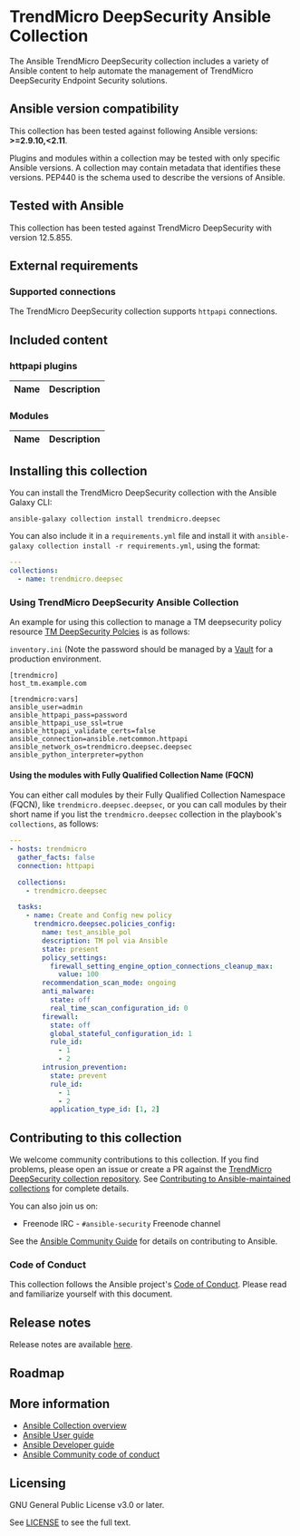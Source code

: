 # TrendMicro DeepSecurity Ansible Collection

The Ansible TrendMicro DeepSecurity collection includes a variety of Ansible content to help automate the management of TrendMicro DeepSecurity Endpoint Security solutions.

<!--start requires_ansible-->
## Ansible version compatibility

This collection has been tested against following Ansible versions: **>=2.9.10,<2.11**.

Plugins and modules within a collection may be tested with only specific Ansible versions.
A collection may contain metadata that identifies these versions.
PEP440 is the schema used to describe the versions of Ansible.
<!--end requires_ansible-->

## Tested with Ansible

This collection has been tested against TrendMicro DeepSecurity with version 12.5.855.
<!-- List the versions of Ansible the collection has been tested with. Must match what is in galaxy.yml. -->

## External requirements
<!-- List any external resources the collection depends on, for example minimum versions of an OS, libraries, or utilities. Do not list other Ansible collections here. -->
### Supported connections
The TrendMicro DeepSecurity collection supports ``httpapi`` connections.

## Included content

<!--start collection content-->
### httpapi plugins
Name | Description
--- | ---

### Modules
Name | Description
--- | ---

<!--end collection content-->

## Installing this collection

You can install the TrendMicro DeepSecurity collection with the Ansible Galaxy CLI:

    ansible-galaxy collection install trendmicro.deepsec

You can also include it in a `requirements.yml` file and install it with `ansible-galaxy collection install -r requirements.yml`, using the format:

```yaml
---
collections:
  - name: trendmicro.deepsec
```
<!-- ## Using this collection -->

### Using TrendMicro DeepSecurity Ansible Collection

An example for using this collection to manage a TM deepsecurity policy resource
[TM DeepSecurity Polcies](https://help.deepsecurity.trendmicro.com/policy-create.html?Highlight=Policies)
is as follows:

`inventory.ini` (Note the password should be managed by a [Vault](https://docs.ansible.com/ansible/latest/user_guide/vault.html) for a production environment.
```
[trendmicro]
host_tm.example.com

[trendmicro:vars]
ansible_user=admin
ansible_httpapi_pass=password
ansible_httpapi_use_ssl=true
ansible_httpapi_validate_certs=false
ansible_connection=ansible.netcommon.httpapi
ansible_network_os=trendmicro.deepsec.deepsec
ansible_python_interpreter=python
```

#### Using the modules with Fully Qualified Collection Name (FQCN)

You can either call modules by their Fully Qualified Collection Namespace (FQCN), like `trendmicro.deepsec.deepsec`, or you can call modules by their short name if you list the `trendmicro.deepsec` collection in the playbook's `collections`, as follows:

```yaml
---
- hosts: trendmicro
  gather_facts: false
  connection: httpapi

  collections:
    - trendmicro.deepsec

  tasks:
    - name: Create and Config new policy
      trendmicro.deepsec.policies_config:
        name: test_ansible_pol
        description: TM pol via Ansible
        state: present
        policy_settings:
          firewall_setting_engine_option_connections_cleanup_max:
            value: 100
        recommendation_scan_mode: ongoing
        anti_malware:
          state: off
          real_time_scan_configuration_id: 0
        firewall:
          state: off
          global_stateful_configuration_id: 1
          rule_id:
            - 1
            - 2
        intrusion_prevention:
          state: prevent
          rule_id:
            - 1
            - 2
          application_type_id: [1, 2]
```

## Contributing to this collection

We welcome community contributions to this collection. If you find problems, please open an issue or create a PR against the [TrendMicro DeepSecurity collection repository](https://github.com/ansible-collections/trendmicro.deepsec). See [Contributing to Ansible-maintained collections](https://docs.ansible.com/ansible/devel/community/contributing_maintained_collections.html#contributing-maintained-collections) for complete details.

You can also join us on:

- Freenode IRC - ``#ansible-security`` Freenode channel

See the [Ansible Community Guide](https://docs.ansible.com/ansible/latest/community/index.html) for details on contributing to Ansible.

### Code of Conduct
This collection follows the Ansible project's
[Code of Conduct](https://docs.ansible.com/ansible/devel/community/code_of_conduct.html).
Please read and familiarize yourself with this document.

## Release notes
<!--Add a link to a changelog.md file or an external docsite to cover this information. -->
Release notes are available [here](https://github.com/ansible-collections/trendmicro.deepsec/blob/main/changelogs/CHANGELOG.rst).

## Roadmap

<!-- Optional. Include the roadmap for this collection, and the proposed release/versioning strategy so users can anticipate the upgrade/update cycle. -->

## More information

- [Ansible Collection overview](https://github.com/ansible-collections/overview)
- [Ansible User guide](https://docs.ansible.com/ansible/latest/user_guide/index.html)
- [Ansible Developer guide](https://docs.ansible.com/ansible/latest/dev_guide/index.html)
- [Ansible Community code of conduct](https://docs.ansible.com/ansible/latest/community/code_of_conduct.html)

## Licensing

GNU General Public License v3.0 or later.

See [LICENSE](https://www.gnu.org/licenses/gpl-3.0.txt) to see the full text.